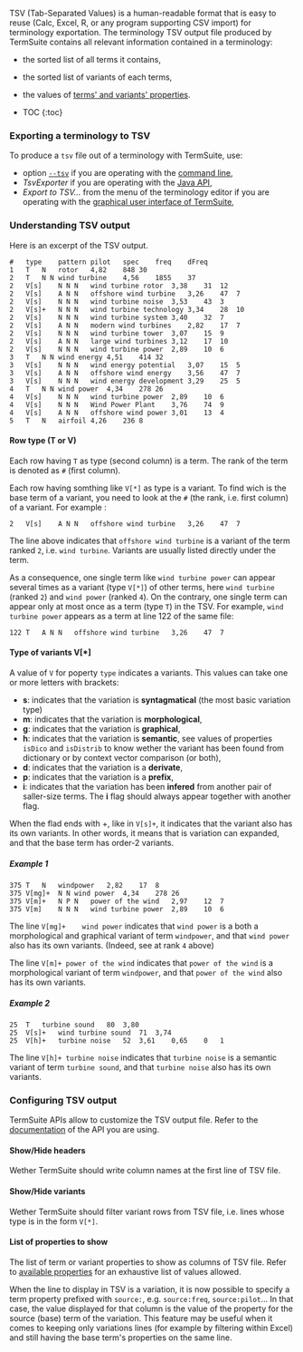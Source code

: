 
TSV (Tab-Separated Values) is a human-readable format that is easy to reuse (Calc, Excel, R, or any program supporting CSV import) for terminology exportation. The terminology TSV output file produced by TermSuite contains all relevant information contained in a terminology:

 * the sorted list of all terms it contains,
 * the sorted list of variants of each terms,
 * the values of [terms' and variants' properties]({{site.baseurl}}/documentation/properties/).  

* TOC
{:toc}

### Exporting a terminology to TSV

To produce a `tsv` file out of a terminology with TermSuite, use:

 * option [`--tsv`]({{site.baseurl}}/documentation/terminology-extractor-cli/#TerminologyExtractorCLI-tsv) if you are operating with the [command line]({{site.baseurl}}/documentation/terminology-extractor-cli/),
 * *TsvExporter* if you are operating  with the [Java API](/java-io/#tsv),
 * *Export to TSV...* from the menu of the terminology editor if you are operating  with the [graphical user interface of TermSuite]({{site.baseurl}}/documentation/gui/),


### Understanding TSV output

Here is an excerpt of the TSV output.

```
#	type	pattern	pilot	spec	freq	dFreq
1	T	N	rotor	4,82	848	30
2	T	N N	wind turbine	4,56	1855	37
2	V[s]	N N N	wind turbine rotor	3,38	31	12
2	V[s]	A N N	offshore wind turbine	3,26	47	7
2	V[s]	N N N	wind turbine noise	3,53	43	3
2	V[s]+	N N N	wind turbine technology	3,34	28	10
2	V[s]	N N N	wind turbine system	3,40	32	7
2	V[s]	A N N	modern wind turbines	2,82	17	7
2	V[s]	N N N	wind turbine tower	3,07	15	9
2	V[s]	A N N	large wind turbines	3,12	17	10
2	V[s]	N N N	wind turbine power	2,89	10	6
3	T	N N	wind energy	4,51	414	32
3	V[s]	N N N	wind energy potential	3,07	15	5
3	V[s]	A N N	offshore wind energy	3,56	47	7
3	V[s]	N N N	wind energy development	3,29	25	5
4	T	N N	wind power	4,34	278	26
4	V[s]	N N N	wind turbine power	2,89	10	6
4	V[s]	N N N	Wind Power Plant	3,76	74	9
4	V[s]	A N N	offshore wind power	3,01	13	4
5	T	N	airfoil	4,26	236	8
```

#### Row type (T or V)

Each row having `T` as type (second column) is a term. The rank of the term is denoted as `#` (first column).

Each row having somthing like `V[*]` as type is a variant. To find wich is the base term of a variant, you need to look at the `#` (the rank, i.e. first column) of a variant. For example :

```
2	V[s]	A N N	offshore wind turbine	3,26	47	7
```

The line above indicates that `offshore wind turbine` is a variant of the term ranked `2`, i.e. `wind turbine`. Variants are usually listed directly under the term.

As a consequence, one single term like `wind turbine power` can appear several times as a variant (type `V[*]`) of other terms, here `wind turbine` (ranked `2`) and `wind power` (ranked `4`). On the contrary, one single term can appear only at most once as a term (type `T`) in the TSV. For example, `wind turbine power` appears as a term at line 122 of the same file:

```
122	T	A N N	offshore wind turbine	3,26	47	7
```


#### Type of variants V[\*]

A value of `V` for poperty `type` indicates a variants. This values can take one or more letters with brackets:

 * **s**: indicates that the variation is **syntagmatical** (the most basic variation type)  
 * **m**: indicates that the variation is **morphological**,
 * **g**: indicates that the variation is **graphical**,
 * **h**: indicates that the variation is **semantic**, see values of properties `isDico` and `isDistrib` to know wether the variant has been found from dictionary or by context vector comparison (or both),
 * **d**: indicates that the variation is a **derivate**,
 * **p**: indicates that the variation is a **prefix**,
 * **i**: indicates that the variation has been **infered** from another pair of saller-size terms. The **i** flag should always appear together with another flag.

 When the flad ends with +, like in `V[s]+`, it indicates that the variant also has its own variants. In other words, it means that is variation can expanded, and that the base term has order-2 variants.

##### Example 1

```
375	T	N	windpower	2,82	17	8
375	V[mg]+	N N	wind power	4,34	278	26
375	V[m]+	N P N	power of the wind	2,97	12	7
375	V[m]	N N N	wind turbine power	2,89	10	6
```

The line `V[mg]+	wind power` indicates that `wind power` is a both a morphological and graphical variant of term `windpower`, and that `wind power` also has its own variants. (Indeed, see at rank `4` above)

The line `V[m]+	power of the wind` indicates that `power of the wind` is a morphological variant of term `windpower`, and that `power of the wind` also has its own variants.

##### Example 2

```
25	T	turbine sound	80	3,80			
25	V[s]+	wind turbine sound	71	3,74			
25	V[h]+	turbine noise	52	3,61	0,65	0	1
```

The line `V[h]+	turbine noise` indicates that `turbine noise` is a semantic variant of term `turbine sound`, and that `turbine noise` also has its own variants.


### Configuring TSV output

TermSuite APIs allow to customize the TSV output file. Refer to the [documentation]({{site.baseurl}}/documentation/command-line-api/) of the API you are using.

#### Show/Hide headers

Wether TermSuite should write column names at the first line of TSV file.

#### Show/Hide variants

Wether TermSuite should filter variant rows from TSV file, i.e. lines whose type is in the form `V[*]`.

#### List of properties to show

The list of term or variant properties to show as columns of TSV file. Refer to [available properties]({{site.baseurl}}/documentation/properties/) for an exhaustive list of values allowed.

When the line to display in TSV is a variation, it is now possible to specify a term property prefixed with `source:`, e.g. `source:freq`, `source:pilot`... In that case, the value displayed for that column is the value of the property for the source (base) term of the variation. This feature may be useful when it comes to keeping only variations lines (for example by filtering within Excel) and still having the base term's properties on the same line.    
